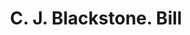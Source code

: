 ---
doi: 10.7916/D8NP3GMT
date_other: '1870'
date_other_textual: 1870-1879
form: printed ephemera
genre:
- Invoices
name:
- C. J. Blackstone
object_in_context_url: https://biggert.cul.columbia.edu/items/view/ave_biggert_01804
subject_hierarchical_geographic:
- Springfield, Massachusetts, United States
subject_name:
- C. J. Blackstone
title: C. J. Blackstone. Bill
sort_title: C. J. Blackstone. Bill
call_number: ave_biggert_01804
coordinates:
- 42.112411,-72.547455
pid: ave_biggert_01804
identifiers: ave_biggert_01804
thumbnail: https://derivativo-3.library.columbia.edu/iiif/2/ldpd:490820/full/!256,256/0/native.jpg
permalink: /biggert/ave_biggert_01804/
layout: iiif-image-page
---